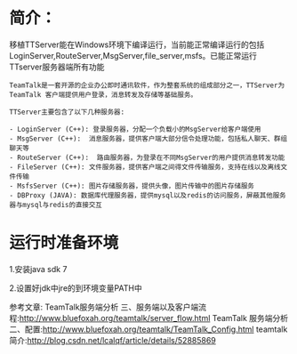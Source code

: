 简介：
========

移植TTServer能在Windows环境下编译运行，当前能正常编译运行的包括LoginServer,RouteServer,MsgServer,file_server,msfs。已能正常运行TTserver服务器端所有功能


````
TeamTalk是一套开源的企业办公即时通讯软件，作为整套系统的组成部分之一，TTServer为TeamTalk 客户端提供用户登录，消息转发及存储等基础服务。

TTServer主要包含了以下几种服务器:

- LoginServer (C++): 登录服务器，分配一个负载小的MsgServer给客户端使用
- MsgServer (C++):  消息服务器，提供客户端大部分信令处理功能，包括私人聊天、群组聊天等
- RouteServer (C++):  路由服务器，为登录在不同MsgServer的用户提供消息转发功能
- FileServer (C++): 文件服务器，提供客户端之间得文件传输服务，支持在线以及离线文件传输
- MsfsServer (C++): 图片存储服务器，提供头像，图片传输中的图片存储服务
- DBProxy (JAVA): 数据库代理服务器，提供mysql以及redis的访问服务，屏蔽其他服务器与mysql与redis的直接交互
````


# 运行时准备环境

1.安装java sdk 7

2.设置好jdk中jre的到环境变量PATH中

参考文章:
TeamTalk服务端分析 三、服务端以及客户端流程:http://www.bluefoxah.org/teamtalk/server_flow.html
TeamTalk 服务端分析 二、配置:http://www.bluefoxah.org/teamtalk/TeamTalk_Config.html
teamtalk简介:http://blog.csdn.net/lcalqf/article/details/52885869

